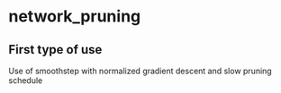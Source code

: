 # network_pruning

## First type of use

Use of smoothstep with normalized gradient descent and slow pruning schedule
